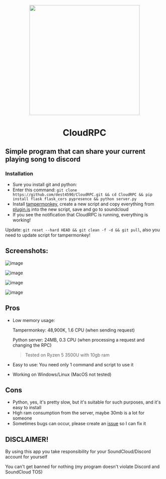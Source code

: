 <p align=center><img src="https://github.com/dest4590/CloudRPC/assets/80628386/4d201d99-808f-48e8-b81d-9dba27e558de" width=350 align=center></p>

<h1 align=center>CloudRPC</h1>

## Simple program that can share your current playing song to discord

### Installation

* Sure you install git and python: 
* Enter this command: `git clone https://github.com/dest4590/CloudRPC.git && cd CloudRPC && pip install flask flask_cors pypresence && python server.py`
* Install [tampermonkey](https://www.tampermonkey.net/ "Tampermonkey"), create a new script and copy everything from [plugin.js](https://raw.githubusercontent.com/dest4590/CloudRPC/main/plugin.js) into the new script, save and go to soundcloud
* If you see the notification that CloudRPC is running, everything is working!


Update: `git reset --hard HEAD && git clean -f -d && git pull`, also you need to update script for tampermonkey!

## Screenshots:

![image](https://github.com/dest4590/CloudRPC/assets/80628386/52e35842-5905-489e-9b54-eea08515873e)

![image](https://github.com/dest4590/CloudRPC/assets/80628386/49cf9474-8698-4518-84d6-42245bbbe08f)

![image](https://github.com/dest4590/CloudRPC/assets/80628386/a1952acb-5ebb-404c-804d-050e6a813008)

![image](https://github.com/dest4590/CloudRPC/assets/80628386/82a42568-e89a-4712-bf6a-4e4b56649564)


## Pros
* Low memory usage:

  Tampermonkey: 48,900K, 1.6 CPU (when sending request)

  Python server: 24MB, 0.3 CPU (when processing a request and changing the RPC)  

  > Tested on Ryzen 5 3500U with 10gb ram

* Easy to use:
You need only 1 command and script to use it

* Working on Windows/Linux (MacOS not tested)

## Cons
* Python, yes, it's pretty slow, but it's suitable for such purposes, and it's easy to install
* High ram consumption from the server, maybe 30mb is a lot for someone
* Sometimes bugs can occur, please create an [issue](https://github.com/dest4590/CloudRPC/issues) so I can fix it

## DISCLAIMER!
By using this app you take responsibility for your SoundCloud/Discord account for yourself

You can't get banned for nothing (my program doesn't violate Discord and SoundCloud TOS)

